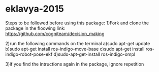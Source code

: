 # eklavya-2015

Steps to be followed before using this package:
1)Fork and clone the package in the floowing link: https://github.com/cogniteam/decision_making

2)run the following commands on the terminal
	a)sudo apt-get update
	b)sudo apt-get install ros-indigo-move-base
	c)sudo apt-get install ros-indigo-robot-pose-ekf
	d)sudo-apt-get-install ros-indigo-ompl

3)if you find the intructions again in the package, ignore repetition